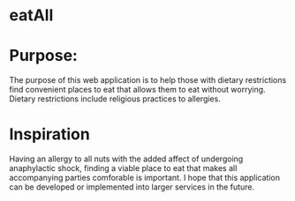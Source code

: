 # eatAll

# Purpose:

The purpose of this web application is to help those with dietary restrictions find convenient places to eat that allows them to eat without worrying. Dietary restrictions include religious practices to allergies.


# Inspiration

Having an allergy to all nuts with the added affect of undergoing anaphylactic shock, finding a viable place to eat that makes all accompanying parties comforable is important. I hope that this application can be developed or implemented into larger services in the future. 

